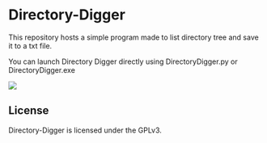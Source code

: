 Directory-Digger
===============
This repository hosts a simple program made to list directory tree and save it to a txt file.

You can launch Directory Digger directly using DirectoryDigger.py or DirectoryDigger.exe

![](Directory_Digger_v1_1_2.jpg)

License
-------
Directory-Digger is licensed under the GPLv3.
